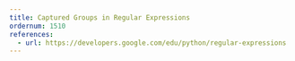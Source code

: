 ```yaml
---
title: Captured Groups in Regular Expressions
ordernum: 1510
references:
  - url: https://developers.google.com/edu/python/regular-expressions
---
```

